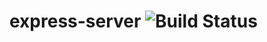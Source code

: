 # express-server ![Build Status](https://travis-ci.org/raghuchandr/express-server.svg?branch=master)
